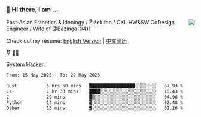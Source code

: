 ### 👋 Hi there, I am ...

<img align="right" src="https://github-readme-stats.vercel.app/api?username=vickiegpt&show_icons=true&icon_color=0366d6&bg_color=ffffff&hide_title=true" />

East-Asian Esthetics & Ideology / Žižek fan / CXL HW&SW CoDesign Engineer / Wife of [@Bazinga-0411](https://bazinga-0411.github.io/)

Check out my résumé: [English Version](http://asplos.dev/) | [中文简历](http://asplos.dev/CN.html)

⚧️ 
🏳️‍⚧️ 

System Hacker.


<!--START_SECTION:waka-->

```txt
From: 15 May 2025 - To: 22 May 2025

Rust           6 hrs 50 mins   █████████████████░░░░░░░░   67.93 %
C++            1 hr 33 mins    ████░░░░░░░░░░░░░░░░░░░░░   15.43 %
C              29 mins         █▒░░░░░░░░░░░░░░░░░░░░░░░   04.96 %
Python         14 mins         ▓░░░░░░░░░░░░░░░░░░░░░░░░   02.48 %
Other          13 mins         ▓░░░░░░░░░░░░░░░░░░░░░░░░   02.26 %
```

<!--END_SECTION:waka-->
